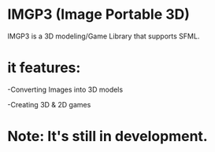 # IMGP3 (Image Portable 3D)
IMGP3 is a 3D modeling/Game Library that supports SFML.
# it features:
-Converting Images into 3D models


-Creating 3D & 2D games
# Note: It's still in development.
